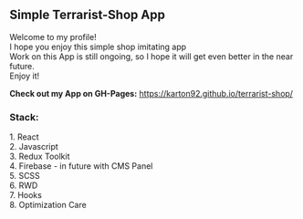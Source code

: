 <h2>Simple Terrarist-Shop App</h2>

Welcome to my profile!<br>
I hope you enjoy this simple shop imitating app<br>
Work on this App is still ongoing, so I hope it will get even better in the near future.<br>
Enjoy it!<br>

<p><strong>Check out my App on GH-Pages:</strong> <a href="https://karton92.github.io/terrarist-shop/" target="_blank">https://karton92.github.io/terrarist-shop/</a></p>

<h3>Stack:</h3>
1. React<br>
2. Javascript<br>
3. Redux Toolkit<br>
4. Firebase - in future with CMS Panel<br>
5. SCSS<br>
6. RWD<br>
7. Hooks<br>
8. Optimization Care<br>
